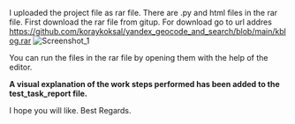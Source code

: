 
I uploaded the project file as rar file.
There are .py and html files in the rar file.
First download the rar file from gitup. For download go to url addres https://github.com/koraykoksal/yandex_geocode_and_search/blob/main/kblog.rar
![Screenshot_1](https://user-images.githubusercontent.com/88422590/130670136-07e8b4a0-55dd-41a1-9ccb-512fcf602910.png)

You can run the files in the rar file by opening them with the help of the editor.

<b>A visual explanation of the work steps performed has been added to the test_task_report file.</b>

I hope you will like.
Best Regards.
